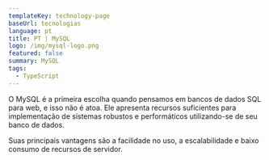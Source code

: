 ```yaml
---
templateKey: technology-page
baseUrl: tecnologias
language: pt
title: PT | MySQL
logo: /img/mysql-logo.png
featured: false
summary: MySQL
tags:
  - TypeScript
---
```

O MySQL é a primeira escolha quando pensamos em bancos de dados SQL para web, e isso não é atoa. Ele apresenta recursos suficientes para implementação de sistemas robustos e performáticos utilizando-se de seu banco de dados.

Suas principais vantagens são a facilidade no uso, a escalabilidade e baixo consumo de recursos de servidor.
